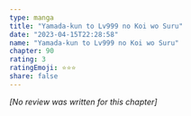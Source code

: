 ```yaml
---
type: manga
title: "Yamada-kun to Lv999 no Koi wo Suru"
date: "2023-04-15T22:28:58"
name: "Yamada-kun to Lv999 no Koi wo Suru"
chapter: 90
rating: 3
ratingEmoji: ⭐️⭐️⭐️
share: false
---
```


*[No review was written for this chapter]*
